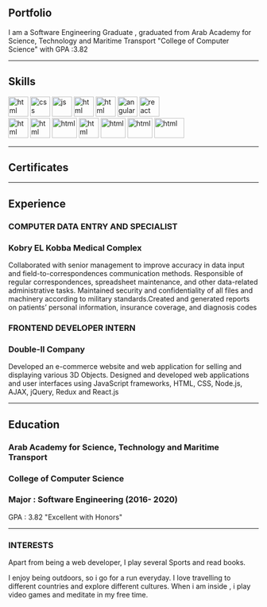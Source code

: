 ## Portfolio

I am a Software Engineering Graduate , graduated from Arab Academy for Science, Technology and Maritime Transport "College of Computer Science" with GPA :3.82

---

## Skills

<p align='left'>
  <img src="https://upload.wikimedia.org/wikipedia/commons/thumb/6/61/HTML5_logo_and_wordmark.svg/2048px-HTML5_logo_and_wordmark.svg.png" alt="html" width="40" height="40">
  <img src='https://upload.wikimedia.org/wikipedia/commons/thumb/d/d5/CSS3_logo_and_wordmark.svg/1200px-CSS3_logo_and_wordmark.svg.png' alt="css" width="40" height="40">
   <img src='https://upload.wikimedia.org/wikipedia/commons/6/6a/JavaScript-logo.png' height='40' width='auto' alt="js">
  <img src="https://upload.wikimedia.org/wikipedia/commons/0/0d/C_Sharp_wordmark.svg" alt="html" width="40" height="40">
  <img src="https://upload.wikimedia.org/wikipedia/commons/a/a3/.NET_Logo.svg" alt="html" width="40" height="40">
  <img src="https://angular.io/assets/images/logos/angular/angular.svg" alt="angular" width="40" height="40"/>
  <img src="https://upload.wikimedia.org/wikipedia/commons/thumb/a/a7/React-icon.svg/1280px-React-icon.svg.png" alt="react" width="40" height="40"/>
  <br>
  <img src="https://upload.wikimedia.org/wikipedia/commons/c/c3/Python-logo-notext.svg" alt="html" width="40" height="40">
   <img src="https://upload.wikimedia.org/wikipedia/commons/4/49/Redux.png" alt="html" width="40" height="40">
   <img src="https://upload.wikimedia.org/wikipedia/commons/6/67/NodeJS.png" alt="html" width="50" height="40">
  <img src="https://upload.wikimedia.org/wikipedia/commons/3/34/Java_20131025_1864663017.jpg" alt="html" width="40" height="40">
  <img src="https://upload.wikimedia.org/wikipedia/commons/thumb/8/87/Sql_data_base_with_logo.png/640px-Sql_data_base_with_logo.png" alt="html" width="50" height="40">
   <img src="https://upload.wikimedia.org/wikipedia/commons/0/0a/MySQL_textlogo.svg" alt="html" width="50" height="40">
     <img src="https://upload.wikimedia.org/wikipedia/commons/9/93/MongoDB_Logo.svg" alt="html" width="60" height="40">


</p>

---

## Certificates
 

---

## Experience

### **COMPUTER DATA ENTRY AND SPECIALIST**
### Kobry EL Kobba Medical Complex

 Collaborated with senior management to improve accuracy in data input and field-to-correspondences communication methods. Responsible of regular correspondences, spreadsheet maintenance, and other data-related administrative tasks. Maintained security and confidentiality of all files and machinery according to military standards.Created and generated reports on patients’ personal information, insurance coverage, and diagnosis codes

### **FRONTEND DEVELOPER INTERN**
### Double-II Company

 Developed an e-commerce website and web application for selling and displaying various 3D Objects. Designed and developed web applications and user interfaces using JavaScript frameworks, HTML, CSS, Node.js, AJAX, jQuery, Redux and React.js
 
---

## Education

### **Arab Academy for Science, Technology and Maritime Transport**
### College of Computer Science 
### Major : Software Engineering (2016- 2020)
GPA : 3.82 "Excellent with Honors"

---

### INTERESTS
Apart from being a web developer, I play several Sports and read books.

I enjoy being outdoors, so i go for a run everyday. I love travelling to different countries and explore different cultures. When i am inside , i play video games and meditate in my free time.
